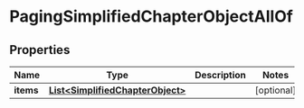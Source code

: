 

# PagingSimplifiedChapterObjectAllOf


## Properties

| Name | Type | Description | Notes |
|------------ | ------------- | ------------- | -------------|
|**items** | [**List&lt;SimplifiedChapterObject&gt;**](SimplifiedChapterObject.md) |  |  [optional] |



